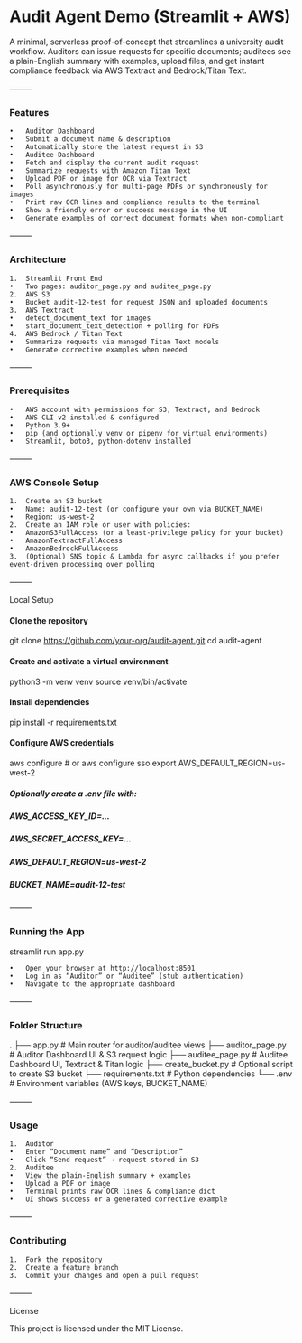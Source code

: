 # Audit Agent Demo (Streamlit + AWS)

A minimal, serverless proof-of-concept that streamlines a university audit workflow. Auditors can issue requests for specific documents; auditees see a plain-English summary with examples, upload files, and get instant compliance feedback via AWS Textract and Bedrock/Titan Text.

⸻

### Features
	•	Auditor Dashboard
	•	Submit a document name & description
	•	Automatically store the latest request in S3
	•	Auditee Dashboard
	•	Fetch and display the current audit request
	•	Summarize requests with Amazon Titan Text
	•	Upload PDF or image for OCR via Textract
	•	Poll asynchronously for multi-page PDFs or synchronously for images
	•	Print raw OCR lines and compliance results to the terminal
	•	Show a friendly error or success message in the UI
	•	Generate examples of correct document formats when non-compliant

⸻

### Architecture
	1.	Streamlit Front End
	•	Two pages: auditor_page.py and auditee_page.py
	2.	AWS S3
	•	Bucket audit-12-test for request JSON and uploaded documents
	3.	AWS Textract
	•	detect_document_text for images
	•	start_document_text_detection + polling for PDFs
	4.	AWS Bedrock / Titan Text
	•	Summarize requests via managed Titan Text models
	•	Generate corrective examples when needed

⸻

### Prerequisites
	•	AWS account with permissions for S3, Textract, and Bedrock
	•	AWS CLI v2 installed & configured
	•	Python 3.9+
	•	pip (and optionally venv or pipenv for virtual environments)
	•	Streamlit, boto3, python-dotenv installed

⸻

### AWS Console Setup
	1.	Create an S3 bucket
	•	Name: audit-12-test (or configure your own via BUCKET_NAME)
	•	Region: us-west-2
	2.	Create an IAM role or user with policies:
	•	AmazonS3FullAccess (or a least-privilege policy for your bucket)
	•	AmazonTextractFullAccess
	•	AmazonBedrockFullAccess
	3.	(Optional) SNS topic & Lambda for async callbacks if you prefer event-driven processing over polling

⸻

Local Setup

#### Clone the repository
git clone https://github.com/your-org/audit-agent.git
cd audit-agent

#### Create and activate a virtual environment
python3 -m venv venv
source venv/bin/activate

#### Install dependencies
pip install -r requirements.txt

#### Configure AWS credentials
aws configure           # or aws configure sso
export AWS_DEFAULT_REGION=us-west-2
##### Optionally create a .env file with:
##### AWS_ACCESS_KEY_ID=...
##### AWS_SECRET_ACCESS_KEY=...
##### AWS_DEFAULT_REGION=us-west-2
##### BUCKET_NAME=audit-12-test


⸻

### Running the App

streamlit run app.py

	•	Open your browser at http://localhost:8501
	•	Log in as “Auditor” or “Auditee” (stub authentication)
	•	Navigate to the appropriate dashboard

⸻

### Folder Structure

.
├── app.py                # Main router for auditor/auditee views
├── auditor_page.py       # Auditor Dashboard UI & S3 request logic
├── auditee_page.py       # Auditee Dashboard UI, Textract & Titan logic
├── create_bucket.py      # Optional script to create S3 bucket
├── requirements.txt      # Python dependencies
└── .env                  # Environment variables (AWS keys, BUCKET_NAME)


⸻

### Usage
	1.	Auditor
	•	Enter “Document name” and “Description”
	•	Click “Send request” → request stored in S3
	2.	Auditee
	•	View the plain-English summary + examples
	•	Upload a PDF or image
	•	Terminal prints raw OCR lines & compliance dict
	•	UI shows success or a generated corrective example

⸻

### Contributing
	1.	Fork the repository
	2.	Create a feature branch
	3.	Commit your changes and open a pull request

⸻

License

This project is licensed under the MIT License.